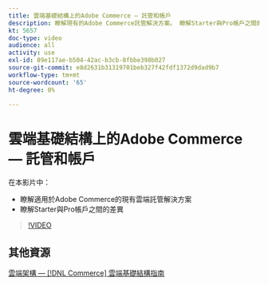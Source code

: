 ```yaml
---
title: 雲端基礎結構上的Adobe Commerce — 託管和帳戶
description: 瞭解現有的Adobe Commerce託管解決方案​。 瞭解Starter與Pro帳戶之間的差​異。
kt: 5657
doc-type: video
audience: all
activity: use
exl-id: 89e117ae-b504-42ac-b3cb-8fbbe398b027
source-git-commit: e8d2631b31319701beb327f42fdf1372d9dad9b7
workflow-type: tm+mt
source-wordcount: '65'
ht-degree: 0%

---
```


# 雲端基礎結構上的Adobe Commerce — 託管和帳戶

在本影片中：

- 瞭解適用於Adobe Commerce的現有&#x200B;雲端託管解決方案
- 瞭解Starter與Pro帳戶之間的差&#x200B;異

>[!VIDEO](https://video.tv.adobe.com/v/35813?quality=12&learn=on)

## 其他資源

[雲端架構 —  [!DNL Commerce] 雲端基礎結構指南](https://experienceleague.adobe.com/docs/commerce-cloud-service/user-guide/architecture/cloud-architecture.html)
